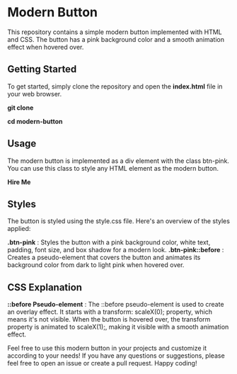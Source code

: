 # Modern Button
This repository contains a simple modern button implemented with HTML and CSS. The button has a pink background color and a smooth animation effect when hovered over.

## Getting Started
To get started, simply clone the repository and open the **index.html** file in your web browser.

**git clone <repository-url>**

**cd modern-button**

## Usage

The modern button is implemented as a div element with the class btn-pink. You can use this class to style any HTML element as the modern button.

**<div class="btn-pink">Hire Me</div>**

## Styles

The button is styled using the style.css file. Here's an overview of the styles applied:

**.btn-pink** : Styles the button with a pink background color, white text, padding, font size, and box shadow for a modern look.
**.btn-pink::before** : Creates a pseudo-element that covers the button and animates its background color from dark to light pink when hovered over.

## CSS Explanation
**::before Pseudo-element** : The ::before pseudo-element is used to create an overlay effect. It starts with a transform: scaleX(0); property, which means it's not visible. When the button is hovered over, the transform property is animated to scaleX(1);, making it visible with a smooth animation effect.

Feel free to use this modern button in your projects and customize it according to your needs! If you have any questions or suggestions, please feel free to open an issue or create a pull request. Happy coding!

